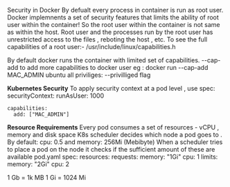 
Security in Docker
By defualt every process in container is run as root user.
Docker implemnents a set of security features that limits the ability of root user within the container! 
So the root user within the container is not same as within the host.
Root user and the processes run by the root user has unrestricted access to the files , reboting the host , etc.
To see the full capabilities of a root user:- /usr/include/linux/capabilities.h

By default docker runs the container with limited set of capabilities.
--cap-add to add more capabilities to docker user
eg : docker run --cap-add MAC_ADMIN ubuntu
all priviliges: --privilliged flag

**Kubernetes Security**
To apply security context at a pod level , use
spec:
  securityContext:
    runAsUser: 1000
    
    capabilities:
      add: ["MAC_ADMIN"]
      

**Resource Requirements**
Every pod consumes a set of resources - vCPU , memory and disk space
K8s scheduler decides which node a pod goes to .
By default: cpu: 0.5 and memory: 256Mi (Mebibyte)
When a scheduler tries to place a pod on the node it checks if the sufficient amount of these are available
pod.yaml
spec:
  resources:
    requests:
      memory: "1Gi"
      cpu: 1
     limits:
      memory: "2Gi"
      cpu: 2
      
1 Gb = 1k MB
1 Gi = 1024 Mi



      
